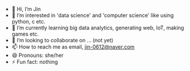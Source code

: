 - 👋 Hi, I’m Jin
- 👀 I’m interested in 'data science' and 'computer science' like using python, c etc.
- 🌱 I’m currently learning big data analytics, generating web, IoT, making games etc.
- 💞️ I’m looking to collaborate on ... (not yet)
- 📫 How to reach me as email, jin-0612@naver.com
- 😄 Pronouns: she/her
- ⚡ Fun fact: nothing

<!---
dpjinn/dpjinn is a ✨ special ✨ repository because its `README.md` (this file) appears on your GitHub profile.
You can click the Preview link to take a look at your changes.
--->
